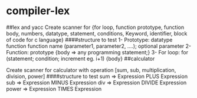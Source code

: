 # compiler-lex
##lex and yacc
Create scanner for {for loop, function prototype, function body, numbers, datatype, statement, conditions, Keyword, identifier, block of code for c language}
####structure to test
1-	Prototype: datatype function function name (parameter1, parameter2, ….); optional parameter
2-	Function: prototype {body => any programming statement;}
3-	For loop: for (statement; condition; increment eg. i+1) {body}
##calculator

Create scanner for calculator with operation [sum, sub, multiplication, division, power]
####structure to test
sum   =>  Expression PLUS Expression
sub   =>  Expression MINUS  Expression
div   =>  Expression DIVIDE  Expression
power =>  Expression TIMES  Expression

